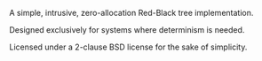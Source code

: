 A simple, intrusive, zero-allocation Red-Black tree implementation.

Designed exclusively for systems where determinism is needed.

Licensed under a 2-clause BSD license for the sake of simplicity.
